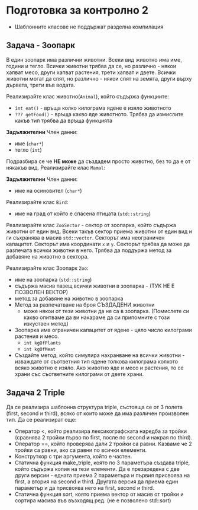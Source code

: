 # Подготовка за контролно 2

- Шаблонните класове не поддържат разделна компилация

## Задача - Зоопарк

В един зоопарк има различни животни. Всеки вид животно има име, години и тегло. Всички животни трябва да се, но различно - някои хапват месо, други хапват растения, трети хапват и двете. Всички животни могат да спят, но различно - някои спят на земята, други върху дървета, трети във водата.

Реализирайте клас животно(`Animal`), който съдържа функциите:

- `int eat()` - връща колко килограма ядене е изяло животното
- `??? getFood()` - връща какво яде животното. Трябва да измислите какъв тип трябва да връща функцията

**Задължителни** Член данни:

- име (`char*`)
- тегло (`int`)

Подразбира се че **НЕ може** да създадем просто животно, без то да е от някакъв вид.
Реализирайте клас `Mamal`:

**Задължителни** Член данни:

- име на осиновител (`char*`)

Реализирайте клас `Bird`:

- име на град от който е спасена птицата (`std::string`)

Реализирайте клас `ZooSector` - сектор от зоопарка, който съдържа животни от един вид.
Всеки такъв сектор приема животни от един вид и ги съхранява в масив `std::vector`. Секторът има неограничен капацитет. Секторът има координати `x` и `y`. Секторът трябва да може да разпечата всички животни в него. Трябва да поддържа метод за добавяне на животно в сектора.

Реализирайте клас Зоопарк `Zoo`:

- име на зоопарка (`std::string`)
- съдържа масив пазещ всички животни в зоопарка - (ТУК НЕ Е ПОЗВОЛЕН ВЕКТОР)
- метод за добавяне на животно в зоопарка
- Метод за разпечатване на броя СЪЗДАДЕНИ животни
  - може някои от тези животни да не са в зоопарка. (Помислете си какво опитваме да ви накараме да си припомните с този изкуствен метод)
- Зоопарка има ограничен капацитет от ядене - цяло число килограми растения и месо.
  - `int kgOfPlants`
  - `int kgOfMeat`
- Създайте метод, който симулира нахранване на всички животни - изваждате от съответния тип ядене толкова килограма колкото всяко животно е изяло. Ако животно яде и месо и растения, то се храни със съответните килограми от двете храни.

## Задача 2 Triple
Да се реализира шаблонна структура triple, състояща се от 3 полета (first, second и third), всяко от които може да има различен произволен тип. Да се реализират още:
- Оператор <, който реализира лексикографската наредба за тройки (сравнява 2 тройки първо по first, после по second и накрая по third).
- Оператор ==, който проверява дали 2 тройки са равни. Казваме че 2 тройки са равни, ако са равни по всички елементи.
- Конструткор с три аргумента, който е частен.
- Статична функция make_triple, която по 3 параметъра създава triple, който съдържа копия на тези елементи.
Да е презаредена с две други версии - едната приема 2 параметъра и първия присвоява на first, а втория на second и third.
Другата версия да приема един параметър и да присвоява него на first, second и third.
- Статична функция sort, която приема вектор от масив от тройки и сортира масива във възходящ ред. (не е позволено std::sort)
